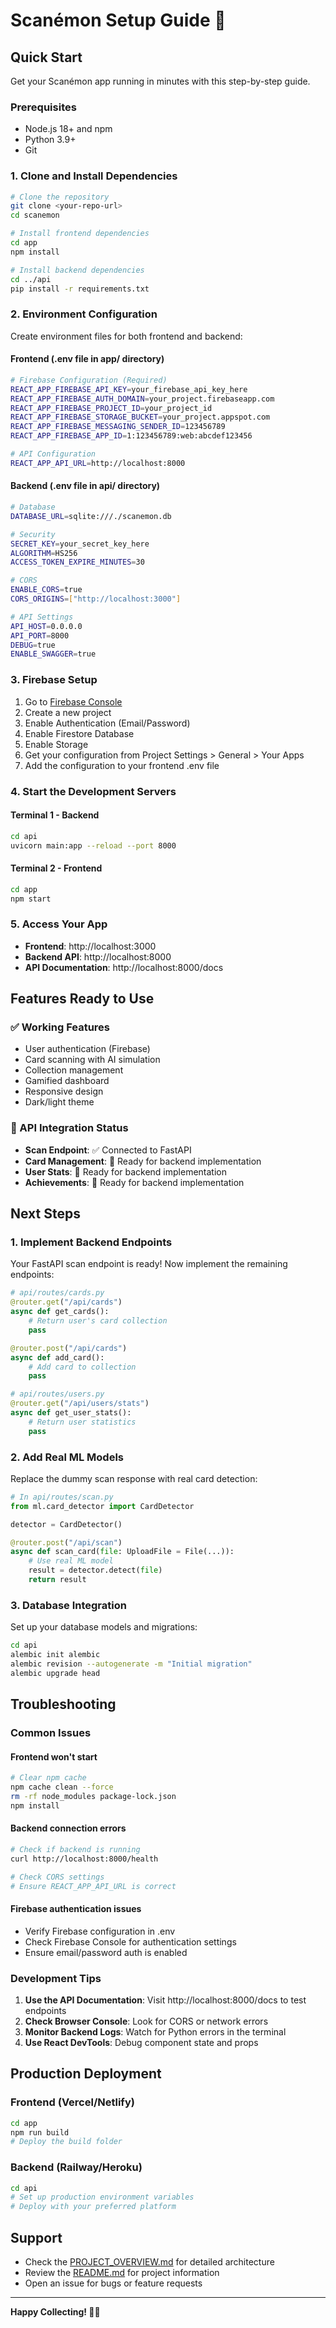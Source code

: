 # Scanémon Setup Guide 🎴

## Quick Start

Get your Scanémon app running in minutes with this step-by-step guide.

### Prerequisites

- Node.js 18+ and npm
- Python 3.9+
- Git

### 1. Clone and Install Dependencies

```bash
# Clone the repository
git clone <your-repo-url>
cd scanemon

# Install frontend dependencies
cd app
npm install

# Install backend dependencies
cd ../api
pip install -r requirements.txt
```

### 2. Environment Configuration

Create environment files for both frontend and backend:

#### Frontend (.env file in app/ directory)
```bash
# Firebase Configuration (Required)
REACT_APP_FIREBASE_API_KEY=your_firebase_api_key_here
REACT_APP_FIREBASE_AUTH_DOMAIN=your_project.firebaseapp.com
REACT_APP_FIREBASE_PROJECT_ID=your_project_id
REACT_APP_FIREBASE_STORAGE_BUCKET=your_project.appspot.com
REACT_APP_FIREBASE_MESSAGING_SENDER_ID=123456789
REACT_APP_FIREBASE_APP_ID=1:123456789:web:abcdef123456

# API Configuration
REACT_APP_API_URL=http://localhost:8000
```

#### Backend (.env file in api/ directory)
```bash
# Database
DATABASE_URL=sqlite:///./scanemon.db

# Security
SECRET_KEY=your_secret_key_here
ALGORITHM=HS256
ACCESS_TOKEN_EXPIRE_MINUTES=30

# CORS
ENABLE_CORS=true
CORS_ORIGINS=["http://localhost:3000"]

# API Settings
API_HOST=0.0.0.0
API_PORT=8000
DEBUG=true
ENABLE_SWAGGER=true
```

### 3. Firebase Setup

1. Go to [Firebase Console](https://console.firebase.google.com/)
2. Create a new project
3. Enable Authentication (Email/Password)
4. Enable Firestore Database
5. Enable Storage
6. Get your configuration from Project Settings > General > Your Apps
7. Add the configuration to your frontend .env file

### 4. Start the Development Servers

#### Terminal 1 - Backend
```bash
cd api
uvicorn main:app --reload --port 8000
```

#### Terminal 2 - Frontend
```bash
cd app
npm start
```

### 5. Access Your App

- **Frontend**: http://localhost:3000
- **Backend API**: http://localhost:8000
- **API Documentation**: http://localhost:8000/docs

## Features Ready to Use

### ✅ Working Features
- User authentication (Firebase)
- Card scanning with AI simulation
- Collection management
- Gamified dashboard
- Responsive design
- Dark/light theme

### 🔄 API Integration Status
- **Scan Endpoint**: ✅ Connected to FastAPI
- **Card Management**: 🔄 Ready for backend implementation
- **User Stats**: 🔄 Ready for backend implementation
- **Achievements**: 🔄 Ready for backend implementation

## Next Steps

### 1. Implement Backend Endpoints

Your FastAPI scan endpoint is ready! Now implement the remaining endpoints:

```python
# api/routes/cards.py
@router.get("/api/cards")
async def get_cards():
    # Return user's card collection
    pass

@router.post("/api/cards")
async def add_card():
    # Add card to collection
    pass

# api/routes/users.py
@router.get("/api/users/stats")
async def get_user_stats():
    # Return user statistics
    pass
```

### 2. Add Real ML Models

Replace the dummy scan response with real card detection:

```python
# In api/routes/scan.py
from ml.card_detector import CardDetector

detector = CardDetector()

@router.post("/api/scan")
async def scan_card(file: UploadFile = File(...)):
    # Use real ML model
    result = detector.detect(file)
    return result
```

### 3. Database Integration

Set up your database models and migrations:

```bash
cd api
alembic init alembic
alembic revision --autogenerate -m "Initial migration"
alembic upgrade head
```

## Troubleshooting

### Common Issues

#### Frontend won't start
```bash
# Clear npm cache
npm cache clean --force
rm -rf node_modules package-lock.json
npm install
```

#### Backend connection errors
```bash
# Check if backend is running
curl http://localhost:8000/health

# Check CORS settings
# Ensure REACT_APP_API_URL is correct
```

#### Firebase authentication issues
- Verify Firebase configuration in .env
- Check Firebase Console for authentication settings
- Ensure email/password auth is enabled

### Development Tips

1. **Use the API Documentation**: Visit http://localhost:8000/docs to test endpoints
2. **Check Browser Console**: Look for CORS or network errors
3. **Monitor Backend Logs**: Watch for Python errors in the terminal
4. **Use React DevTools**: Debug component state and props

## Production Deployment

### Frontend (Vercel/Netlify)
```bash
cd app
npm run build
# Deploy the build folder
```

### Backend (Railway/Heroku)
```bash
cd api
# Set up production environment variables
# Deploy with your preferred platform
```

## Support

- Check the [PROJECT_OVERVIEW.md](PROJECT_OVERVIEW.md) for detailed architecture
- Review the [README.md](README.md) for project information
- Open an issue for bugs or feature requests

---

**Happy Collecting! 🎴✨** 